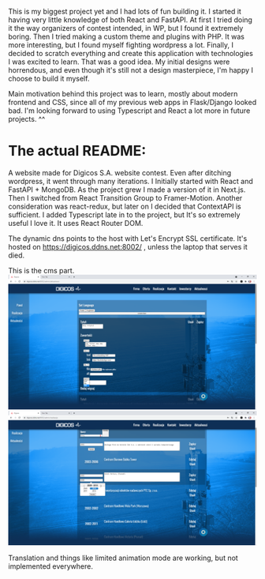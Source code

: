 This is my biggest project yet and I had lots of fun building it. I started it having very little knowledge of both React and FastAPI. At first I tried doing it the way organizers of contest intended, in WP, but I found it extremely boring. Then I tried making a custom theme and plugins with PHP. It was more interesting, but I found myself fighting wordpress a lot. Finally, I decided to scratch everything and create this application with technologies I was excited to learn. That was a good idea. My initial designs were horrendous, and even though it's still not a design masterpiece, I'm happy I choose to build it myself.

Main motivation behind this project was to learn, mostly about modern frontend and CSS, since all of my previous web apps in Flask/Django looked bad. I'm looking forward to using Typescript and React a lot more in future projects. ^^

# The actual README:
A website made for Digicos S.A. website contest. Even after ditching wordpress, it went through many iterations. I Initially started with React and FastAPI + MongoDB. As the project grew I made a version of it in Next.js. Then I switched from React Transition Group to Framer-Motion. Another consideration was react-redux, but later on I decided that ContextAPI is sufficient. I added Typescript late in to the project, but It's so extremely useful I love it. It uses React Router DOM.

The dynamic dns points to the host with Let's Encrypt SSL certificate.
It's hosted on https://digicos.ddns.net:8002/
, unless the laptop that serves it died.

This is the cms part.
![adding News](screenshoots/adminAktualnosci.png)
![managing portfolio](screenshoots/adminRealizacje.png)

Translation and things like limited animation mode are working, but not implemented everywhere.
